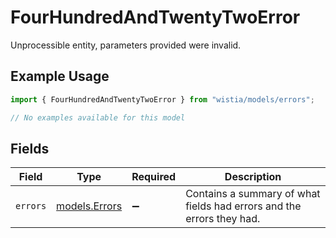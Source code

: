 # FourHundredAndTwentyTwoError

Unprocessible entity, parameters provided were invalid.

## Example Usage

```typescript
import { FourHundredAndTwentyTwoError } from "wistia/models/errors";

// No examples available for this model
```

## Fields

| Field                                                                 | Type                                                                  | Required                                                              | Description                                                           |
| --------------------------------------------------------------------- | --------------------------------------------------------------------- | --------------------------------------------------------------------- | --------------------------------------------------------------------- |
| `errors`                                                              | [models.Errors](../../models/errors.md)                               | :heavy_minus_sign:                                                    | Contains a summary of what fields had errors and the errors they had. |